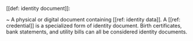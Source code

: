 [[def: identity document]]:

~ A physical or digital document containing [[ref: identity data]]. A [[ref: credential]] is a specialized form of identity document. Birth certificates, bank statements, and utility bills can all be considered identity documents.


